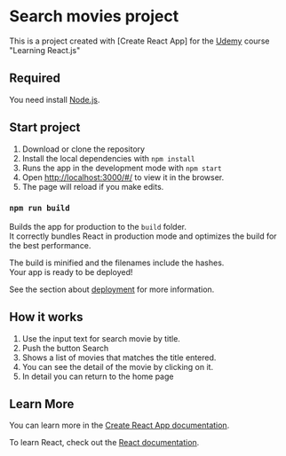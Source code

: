 # Search movies project

This is a project created with [Create React App] for the [Udemy](https://www.udemy.com/course/aprendiendo-react/) course "Learning React.js"

## Required

You need install [Node.js](https://nodejs.org/).

## Start project

1. Download or clone the repository
2. Install the local dependencies with `npm install`
3. Runs the app in the development mode with `npm start`
4. Open [http://localhost:3000/#/](http://localhost:3000/#/) to view it in the browser.
5. The page will reload if you make edits.<br />

### `npm run build`

Builds the app for production to the `build` folder.<br />
It correctly bundles React in production mode and optimizes the build for the best performance.

The build is minified and the filenames include the hashes.<br />
Your app is ready to be deployed!

See the section about [deployment](https://facebook.github.io/create-react-app/docs/deployment) for more information.

## How it works

1. Use the input text for search movie by title.
2. Push the button Search
3. Shows a list of movies that matches the title entered.
4. You can see the detail of the movie by clicking on it.
5. In detail you can return to the home page

## Learn More

You can learn more in the [Create React App documentation](https://facebook.github.io/create-react-app/docs/getting-started).

To learn React, check out the [React documentation](https://reactjs.org/).
